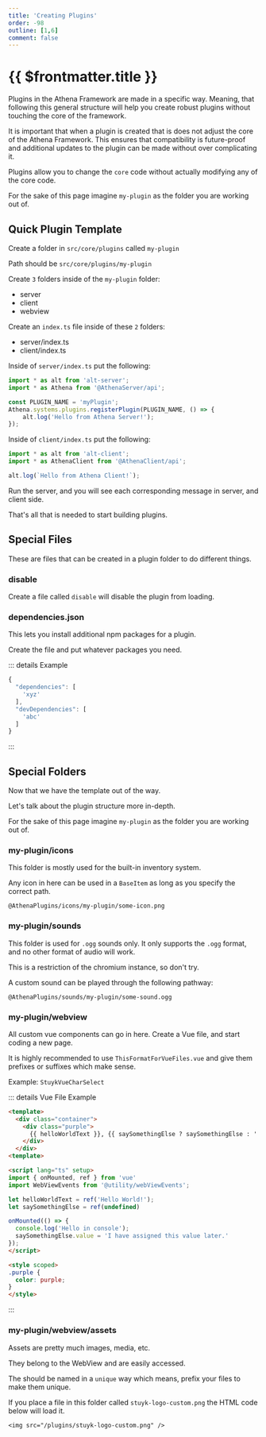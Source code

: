```yaml
---
title: 'Creating Plugins'
order: -98
outline: [1,6]
comment: false
---
```


# {{ $frontmatter.title }}

Plugins in the Athena Framework are made in a specific way. Meaning, that following this general structure will help you create robust plugins without touching the core of the framework.

It is important that when a plugin is created that is does not adjust the core of the Athena Framework. This ensures that compatibility is future-proof and additional updates to the plugin can be made without over complicating it.

Plugins allow you to change the `core` code without actually modifying any of the core code.

For the sake of this page imagine `my-plugin` as the folder you are working out of.

## Quick Plugin Template

Create a folder in `src/core/plugins` called `my-plugin`

Path should be `src/core/plugins/my-plugin`

Create `3` folders inside of the `my-plugin` folder:

* server
* client
* webview

Create an `index.ts` file inside of these `2` folders:

* server/index.ts
* client/index.ts

Inside of `server/index.ts` put the following:

```ts
import * as alt from 'alt-server';
import * as Athena from '@AthenaServer/api';

const PLUGIN_NAME = 'myPlugin';
Athena.systems.plugins.registerPlugin(PLUGIN_NAME, () => {
    alt.log('Hello from Athena Server!');
});
```

Inside of `client/index.ts` put the following:

```ts
import * as alt from 'alt-client';
import * as AthenaClient from '@AthenaClient/api';

alt.log(`Hello from Athena Client!`);
```

Run the server, and you will see each corresponding message in server, and client side.

That's all that is needed to start building plugins.

## Special Files

These are files that can be created in a plugin folder to do different things.

### disable

Create a file called `disable` will disable the plugin from loading.

### dependencies.json

This lets you install additional npm packages for a plugin.

Create the file and put whatever packages you need.

::: details Example

```ts
{
  "dependencies": [
    'xyz'
  ],
  "devDependencies": [
    'abc'
  ]
}
```

:::

## Special Folders

Now that we have the template out of the way.

Let's talk about the plugin structure more in-depth.

For the sake of this page imagine `my-plugin` as the folder you are working out of.

### my-plugin/icons

This folder is mostly used for the built-in inventory system.

Any icon in here can be used in a `BaseItem` as long as you specify the correct path.

```
@AthenaPlugins/icons/my-plugin/some-icon.png
```

### my-plugin/sounds

This folder is used for `.ogg` sounds only. It only supports the `.ogg` format, and no other format of audio will work.

This is a restriction of the chromium instance, so don't try.

A custom sound can be played through the following pathway:

```
@AthenaPlugins/sounds/my-plugin/some-sound.ogg
```

### my-plugin/webview

All custom vue components can go in here. Create a Vue file, and start coding a new page.

It is highly recommended to use `ThisFormatForVueFiles.vue` and give them prefixes or suffixes which make sense.

Example: `StuykVueCharSelect`

::: details Vue File Example

```html
<template>
  <div class="container">
    <div class="purple">
      {{ helloWorldText }}, {{ saySomethingElse ? saySomethingElse : '' }}
    </div>
  </div>
<template>

<script lang="ts" setup>
import { onMounted, ref } from 'vue'
import WebViewEvents from '@utility/webViewEvents';

let helloWorldText = ref('Hello World!');
let saySomethingElse = ref(undefined)

onMounted(() => {
  console.log('Hello in console');
  saySomethingElse.value = 'I have assigned this value later.'
});
</script>

<style scoped>
.purple {
  color: purple;
}
</style>
```
:::

### my-plugin/webview/assets

Assets are pretty much images, media, etc.

They belong to the WebView and are easily accessed.

The should be named in a `unique` way which means, prefix your files to make them unique.

If you place a file in this folder called `stuyk-logo-custom.png` the HTML code below will load it.

```
<img src="/plugins/stuyk-logo-custom.png" />
```

